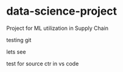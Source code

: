 # data-science-project
Project for ML utilization in Supply Chain

testing git

lets see

test for source ctr in vs code
